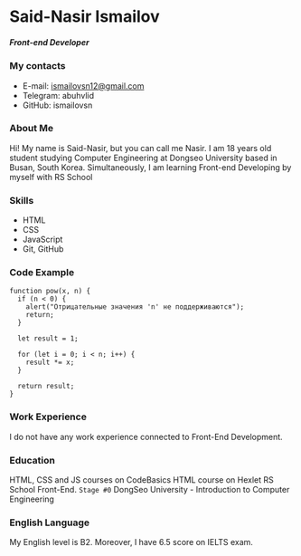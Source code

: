 # Said-Nasir Ismailov
##### Front-end Developer
### My contacts
- E-mail: ismailovsn12@gmail.com
- Telegram: abuhvlid
- GitHub: ismailovsn
### About Me
Hi! My name is Said-Nasir, but you can call me Nasir. I am 18 years old student studying Computer Engineering at Dongseo University based in Busan, South Korea. Simultaneously, I am learning Front-end Developing by myself with RS School
### Skills
- HTML
- CSS
- JavaScript
- Git, GitHub
### Code Example
```
function pow(x, n) {
  if (n < 0) {
    alert("Отрицательные значения 'n' не поддерживаются");
    return;
  }

  let result = 1;

  for (let i = 0; i < n; i++) {
    result *= x;
  }

  return result;
}
```
### Work Experience
I do not have any work experience connected to Front-End Development.

### Education
HTML, CSS and JS courses on CodeBasics
HTML course on Hexlet
RS School Front-End. `Stage #0`
DongSeo University - Introduction to Computer Engineering

### English Language
My English level is B2. Moreover, I have 6.5 score on IELTS exam.